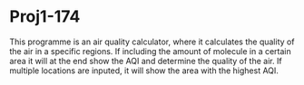 # Proj1-174 
This programme is an air quality calculator, where it calculates the quality of the air in a specific regions.
If including the amount of molecule in a certain area it will at the end show the AQI and determine the quality of the air. If multiple locations are inputed, it will show the area with the highest AQI.
